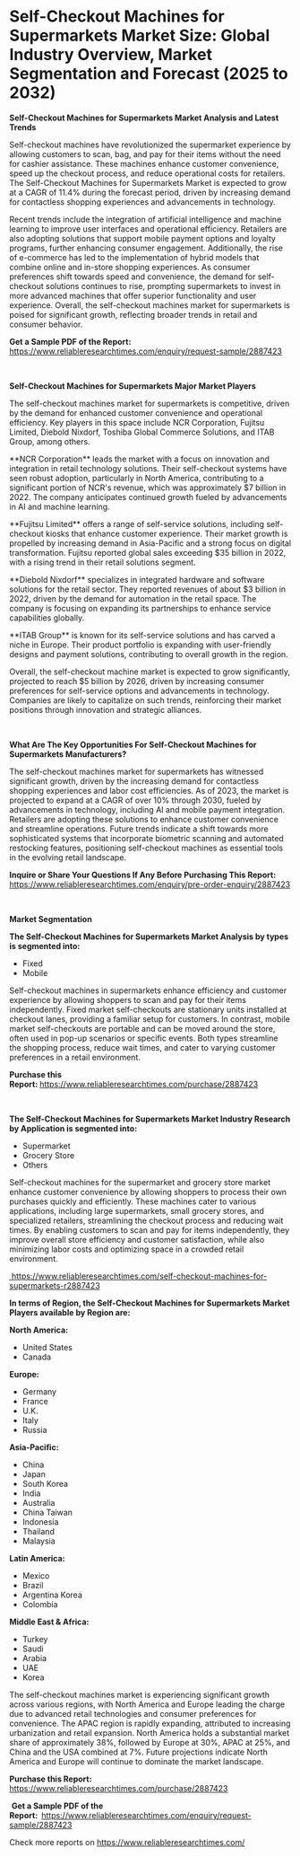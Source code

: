 <p><h1>Self-Checkout Machines for Supermarkets Market Size: Global Industry Overview, Market Segmentation and Forecast (2025 to 2032)</h1></p><p><strong>Self-Checkout Machines for Supermarkets Market Analysis and Latest Trends</strong></p>
<p><p>Self-checkout machines have revolutionized the supermarket experience by allowing customers to scan, bag, and pay for their items without the need for cashier assistance. These machines enhance customer convenience, speed up the checkout process, and reduce operational costs for retailers. The Self-Checkout Machines for Supermarkets Market is expected to grow at a CAGR of 11.4% during the forecast period, driven by increasing demand for contactless shopping experiences and advancements in technology.</p><p>Recent trends include the integration of artificial intelligence and machine learning to improve user interfaces and operational efficiency. Retailers are also adopting solutions that support mobile payment options and loyalty programs, further enhancing consumer engagement. Additionally, the rise of e-commerce has led to the implementation of hybrid models that combine online and in-store shopping experiences. As consumer preferences shift towards speed and convenience, the demand for self-checkout solutions continues to rise, prompting supermarkets to invest in more advanced machines that offer superior functionality and user experience. Overall, the self-checkout machines market for supermarkets is poised for significant growth, reflecting broader trends in retail and consumer behavior.</p></p>
<p><strong>Get a Sample PDF of the Report:&nbsp;</strong> <a href="https://www.reliableresearchtimes.com/enquiry/request-sample/2887423?utm_campaign=3291&utm_medium=2&utm_source=Github&utm_content=ia&utm_term=14032025&utm_id=self-checkout-machines-for-supermarkets">https://www.reliableresearchtimes.com/enquiry/request-sample/2887423</a></p>
<p>&nbsp;</p>
<p><strong>Self-Checkout Machines for Supermarkets Major Market Players</strong></p>
<p><p>The self-checkout machines market for supermarkets is competitive, driven by the demand for enhanced customer convenience and operational efficiency. Key players in this space include NCR Corporation, Fujitsu Limited, Diebold Nixdorf, Toshiba Global Commerce Solutions, and ITAB Group, among others.</p><p>**NCR Corporation** leads the market with a focus on innovation and integration in retail technology solutions. Their self-checkout systems have seen robust adoption, particularly in North America, contributing to a significant portion of NCR's revenue, which was approximately $7 billion in 2022. The company anticipates continued growth fueled by advancements in AI and machine learning.</p><p>**Fujitsu Limited** offers a range of self-service solutions, including self-checkout kiosks that enhance customer experience. Their market growth is propelled by increasing demand in Asia-Pacific and a strong focus on digital transformation. Fujitsu reported global sales exceeding $35 billion in 2022, with a rising trend in their retail solutions segment.</p><p>**Diebold Nixdorf** specializes in integrated hardware and software solutions for the retail sector. They reported revenues of about $3 billion in 2022, driven by the demand for automation in the retail space. The company is focusing on expanding its partnerships to enhance service capabilities globally.</p><p>**ITAB Group** is known for its self-service solutions and has carved a niche in Europe. Their product portfolio is expanding with user-friendly designs and payment solutions, contributing to overall growth in the region.</p><p>Overall, the self-checkout machine market is expected to grow significantly, projected to reach $5 billion by 2026, driven by increasing consumer preferences for self-service options and advancements in technology. Companies are likely to capitalize on such trends, reinforcing their market positions through innovation and strategic alliances.</p></p>
<p>&nbsp;</p>
<p><strong>What Are The Key Opportunities For Self-Checkout Machines for Supermarkets Manufacturers?</strong></p>
<p><p>The self-checkout machines market for supermarkets has witnessed significant growth, driven by the increasing demand for contactless shopping experiences and labor cost efficiencies. As of 2023, the market is projected to expand at a CAGR of over 10% through 2030, fueled by advancements in technology, including AI and mobile payment integration. Retailers are adopting these solutions to enhance customer convenience and streamline operations. Future trends indicate a shift towards more sophisticated systems that incorporate biometric scanning and automated restocking features, positioning self-checkout machines as essential tools in the evolving retail landscape.</p></p>
<p><strong>Inquire or Share Your Questions If Any Before Purchasing This Report:</strong> <a href="https://www.reliableresearchtimes.com/enquiry/pre-order-enquiry/2887423?utm_campaign=3291&utm_medium=2&utm_source=Github&utm_content=ia&utm_term=14032025&utm_id=self-checkout-machines-for-supermarkets">https://www.reliableresearchtimes.com/enquiry/pre-order-enquiry/2887423</a></p>
<p>&nbsp;</p>
<p><strong>Market Segmentation</strong></p>
<p><strong>The Self-Checkout Machines for Supermarkets Market Analysis by types is segmented into:</strong></p>
<p><ul><li>Fixed</li><li>Mobile</li></ul></p>
<p><p>Self-checkout machines in supermarkets enhance efficiency and customer experience by allowing shoppers to scan and pay for their items independently. Fixed market self-checkouts are stationary units installed at checkout lanes, providing a familiar setup for customers. In contrast, mobile market self-checkouts are portable and can be moved around the store, often used in pop-up scenarios or specific events. Both types streamline the shopping process, reduce wait times, and cater to varying customer preferences in a retail environment.</p></p>
<p><strong>Purchase this Report:&nbsp;</strong><a href="https://www.reliableresearchtimes.com/purchase/2887423?utm_campaign=3291&utm_medium=2&utm_source=Github&utm_content=ia&utm_term=14032025&utm_id=self-checkout-machines-for-supermarkets">https://www.reliableresearchtimes.com/purchase/2887423</a></p>
<p>&nbsp;</p>
<p><strong>The Self-Checkout Machines for Supermarkets Market Industry Research by Application is segmented into:</strong></p>
<p><ul><li>Supermarket</li><li>Grocery Store</li><li>Others</li></ul></p>
<p><p>Self-checkout machines for the supermarket and grocery store market enhance customer convenience by allowing shoppers to process their own purchases quickly and efficiently. These machines cater to various applications, including large supermarkets, small grocery stores, and specialized retailers, streamlining the checkout process and reducing wait times. By enabling customers to scan and pay for items independently, they improve overall store efficiency and customer satisfaction, while also minimizing labor costs and optimizing space in a crowded retail environment.</p></p>
<p><a href="https://www.reliableresearchtimes.com/self-checkout-machines-for-supermarkets-r2887423?utm_campaign=3291&utm_medium=2&utm_source=Github&utm_content=ia&utm_term=14032025&utm_id=self-checkout-machines-for-supermarkets">&nbsp;https://www.reliableresearchtimes.com/self-checkout-machines-for-supermarkets-r2887423</a></p>
<p><strong>In terms of Region, the Self-Checkout Machines for Supermarkets Market Players available by Region are:</strong></p>
<p>
    <p> <strong> North America: </strong>
        <ul>
            <li>United States</li>
            <li>Canada</li>
        </ul>
        </p> 
    <p> <strong> Europe: </strong>
        <ul>
            <li>Germany</li>
            <li>France</li>
            <li>U.K.</li>
            <li>Italy</li>
            <li>Russia</li>
        </ul>
        </p> 
    <p> <strong> Asia-Pacific: </strong>
        <ul>
            <li>China</li>
            <li>Japan</li>
            <li>South Korea</li>
            <li>India</li>
            <li>Australia</li>
            <li>China Taiwan</li>
            <li>Indonesia</li>
            <li>Thailand</li>
            <li>Malaysia</li>
        </ul>
        </p> 
    <p> <strong> Latin America: </strong>
        <ul>
            <li>Mexico</li>
            <li>Brazil</li>
            <li>Argentina Korea</li>
            <li>Colombia</li>
        </ul>
        </p> 
    <p> <strong> Middle East & Africa: </strong>
        <ul>
            <li>Turkey</li>
            <li>Saudi</li>
            <li>Arabia</li>
            <li>UAE</li>
            <li>Korea</li>
        </ul>
    </p>
    </p>
<p><p>The self-checkout machines market is experiencing significant growth across various regions, with North America and Europe leading the charge due to advanced retail technologies and consumer preferences for convenience. The APAC region is rapidly expanding, attributed to increasing urbanization and retail expansion. North America holds a substantial market share of approximately 38%, followed by Europe at 30%, APAC at 25%, and China and the USA combined at 7%. Future projections indicate North America and Europe will continue to dominate the market landscape.</p></p>
<p><strong>Purchase this Report: </strong><a href="https://www.reliableresearchtimes.com/purchase/2887423?utm_campaign=3291&utm_medium=2&utm_source=Github&utm_content=ia&utm_term=14032025&utm_id=self-checkout-machines-for-supermarkets">https://www.reliableresearchtimes.com/purchase/2887423</a></p>
<p>&nbsp;<strong>Get a Sample PDF of the Report:&nbsp;&nbsp;</strong><a href="https://www.reliableresearchtimes.com/enquiry/request-sample/2887423?utm_campaign=3291&utm_medium=2&utm_source=Github&utm_content=ia&utm_term=14032025&utm_id=self-checkout-machines-for-supermarkets">https://www.reliableresearchtimes.com/enquiry/request-sample/2887423</a></p>
<p><strong></strong></p>
<p>Check more reports on <a href="https://www.reliableresearchtimes.com/?utm_campaign=3291&utm_medium=2&utm_source=Github&utm_content=ia&utm_term=14032025&utm_id=self-checkout-machines-for-supermarkets">https://www.reliableresearchtimes.com/</a></p>